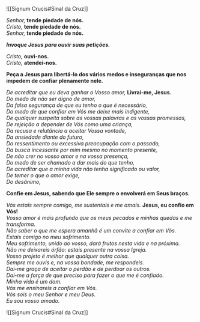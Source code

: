 ![[Signum Crucis#Sinal da Cruz]]

_Senhor,_ **tende piedade de nós.**  
_Cristo,_ **tende piedade de nós.**  
_Senhor,_ **tende piedade de nós.**

**_Invoque Jesus para ouvir suas petições._**

_Cristo,_ **ouvi-nos.**  
_Cristo,_ **atendei-nos.**

**Peça a Jesus para libertá-lo dos vários medos e inseguranças que nos impedem de confiar plenamente nele.**

_De acreditar que eu deva ganhar o Vosso amor,_ **Livrai-me, Jesus.**  
_Do medo de não ser digno de amor,_  
_Da falsa segurança de que eu tenho o que é necessário,_  
_Do medo de que confiar em Vós me deixe mais indigente,_  
_De qualquer suspeita sobre as vossas palavras e as vossas promessas,_  
_De rejeição a depender de Vós como uma criança,_  
_Da recusa e relutância a aceitar Vossa vontade,_  
_Da ansiedade diante do futuro,_  
_Do ressentimento ou excessiva preocupação com o passado,_  
_Da busca incessante por mim mesmo no momento presente,_  
_De não crer no vosso amor e na vossa presença,_  
_Do medo de ser chamado a dar mais do que tenho,_  
_De acreditar que a minha vida não tenha significado ou valor,_  
_De temer o que o amor exige,_  
_Do desânimo,_

**Confie em Jesus, sabendo que Ele sempre o envolverá em Seus braços.**

_Vós estais sempre comigo, me sustentais e me amais._ **Jesus, eu confio em Vós!**  
_Vosso amor é mais profundo que os meus pecados e minhas quedas e me transforma._  
_Não saber o que me espera amanhã é um convite a confiar em Vós._  
_Estais comigo no meu sofrimento._  
_Meu sofrimento, unido ao vosso, dará frutos nesta vida e na próxima._  
_Não me deixareis órfão: estais presente na vossa Igreja._  
_Vosso projeto é melhor que qualquer outra coisa._  
_Sempre me ouvis e, na vossa bondade, me respondeis._  
_Dai-me graça de aceitar o perdão e de perdoar os outros._  
_Dai-me a força de que preciso para fazer o que me é confiado._  
_Minha vida é um dom._  
_Vós me ensinareis a confiar em Vós._  
_Vós sois o meu Senhor e meu Deus._  
_Eu sou vosso amado._

![[Signum Crucis#Sinal da Cruz]]
